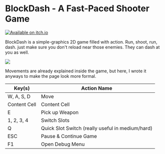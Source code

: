 # BlockDash - A Fast-Paced Shooter Game

[![Available on itch.io](http://jessemillar.github.io/available-on-itchio-badge/badge-bw.png)](https://zerpnord.itch.io/blockdash)

BlockDash is a simple-graphics 2D game filled with action. Run, shoot, run, dash. just make sure you don't reload near those enemies. They can dash at you as well.

![](https://imagizer.imageshack.com/img922/7289/ICVfeL.gif)

Movements are already explained inside the game, but here, I wrote it anyways to make the page look more formal.

Key(s)  | Action Name
------------- | -------------
W, A, S, D  | Move
Content Cell  | Content Cell
E | Pick up Weapon
1, 2, 3, 4 | Switch Slots
Q | Quick Slot Switch (really useful in medium/hard)
ESC | Pause & Continue Game
F1 | Open Debug Menu
